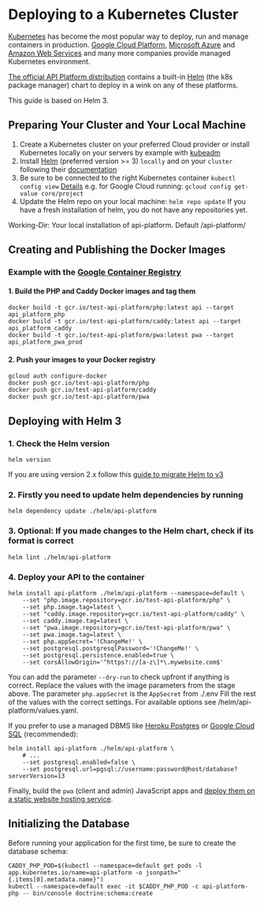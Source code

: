 # Deploying to a Kubernetes Cluster

[Kubernetes](https://kubernetes.io/) has become the most popular way to deploy, run and manage containers in production.
[Google Cloud Platform](https://cloud.google.com/kubernetes-engine/), [Microsoft Azure](https://azure.microsoft.com/en-us/services/container-service/kubernetes/)
and [Amazon Web Services](https://aws.amazon.com/eks/) and many more companies provide managed Kubernetes environment.

[The official API Platform distribution](../distribution/index.md) contains a built-in [Helm](https://helm.sh/) (the k8s
package manager) chart to deploy in a wink on any of these platforms.

This guide is based on Helm 3.

## Preparing Your Cluster and Your Local Machine

1. Create a Kubernetes cluster on your preferred Cloud provider or install Kubernetes locally on your servers by example with [kubeadm](https://kubernetes.io/docs/setup/production-environment/tools/kubeadm/install-kubeadm/)
2. Install [Helm](https://helm.sh/) (preferred version >= 3) `locally` and on your `cluster` following their [documentation](https://helm.sh/docs/intro/install/)
3. Be sure to be connected to the right Kubernetes container
   `kubectl config view` [Details](https://kubernetes.io/docs/concepts/configuration/organize-cluster-access-kubeconfig/)
   e.g. for Google Cloud running: `gcloud config get-value core/project`
4. Update the Helm repo on your local machine: `helm repo update`
   If you have a fresh installation of helm, you do not have any repositories yet.

Working-Dir: Your local installation of api-platform. Default /api-platform/

## Creating and Publishing the Docker Images

### Example with the [Google Container Registry](https://cloud.google.com/container-registry/)

#### 1. Build the PHP and Caddy Docker images and tag them

    docker build -t gcr.io/test-api-platform/php:latest api --target api_platform_php
    docker build -t gcr.io/test-api-platform/caddy:latest api --target api_platform_caddy
    docker build -t gcr.io/test-api-platform/pwa:latest pwa --target api_platform_pwa_prod

#### 2. Push your images to your Docker registry

    gcloud auth configure-docker
    docker push gcr.io/test-api-platform/php
    docker push gcr.io/test-api-platform/caddy
    docker push gcr.io/test-api-platform/pwa

## Deploying with Helm 3

### 1. Check the Helm version

    helm version

If you are using version 2.x follow this [guide to migrate Helm to v3](https://helm.sh/docs/topics/v2_v3_migration/#helm)

### 2. Firstly you need to update helm dependencies by running

    helm dependency update ./helm/api-platform

### 3. Optional: If you made changes to the Helm chart, check if its format is correct

    helm lint ./helm/api-platform

### 4. Deploy your API to the container

    helm install api-platform ./helm/api-platform --namespace=default \
        --set "php.image.repository=gcr.io/test-api-platform/php" \
        --set php.image.tag=latest \
        --set "caddy.image.repository=gcr.io/test-api-platform/caddy" \
        --set caddy.image.tag=latest \
        --set "pwa.image.repository=gcr.io/test-api-platform/pwa" \
        --set pwa.image.tag=latest \
        --set php.appSecret='!ChangeMe!' \
        --set postgresql.postgresqlPassword='!ChangeMe!' \
        --set postgresql.persistence.enabled=true \
        --set corsAllowOrigin='^https?://[a-z\]*\.mywebsite.com$'

You can add the parameter `--dry-run` to check upfront if anything is correct.
Replace the values with the image parameters from the stage above.
The parameter `php.appSecret` is the `AppSecret` from ./.env
Fill the rest of the values with the correct settings.
For available options see /helm/api-platform/values.yaml.

If you prefer to use a managed DBMS like [Heroku Postgres](https://www.heroku.com/postgres) or
[Google Cloud SQL](https://cloud.google.com/sql/docs/postgres/) (recommended):

    helm install api-platform ./helm/api-platform \
        # ...
        --set postgresql.enabled=false \
        --set postgresql.url=pgsql://username:password@host/database?serverVersion=13

Finally, build the `pwa` (client and admin) JavaScript apps and [deploy them on a static
website hosting service](https://create-react-app.dev/docs/deployment/).

## Initializing the Database

Before running your application for the first time, be sure to create the database schema:

    CADDY_PHP_POD=$(kubectl --namespace=default get pods -l app.kubernetes.io/name=api-platform -o jsonpath="{.items[0].metadata.name}")
    kubectl --namespace=default exec -it $CADDY_PHP_POD -c api-platform-php -- bin/console doctrine:schema:create
